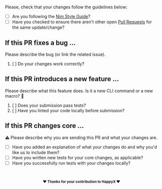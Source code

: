 Please, check that your changes follow the guidelines below:

* [ ] Are you following the [Nim Style Guide](https://nim-lang.org/docs/nep1.html)?
* [ ] Have you checked to ensure there aren't other open [Pull Requests](../../../pulls) for the same update/change?

<!-- You can erase any parts of this template not applicable to your Pull Request 💡 -->

## If this PR fixes a bug ...

Please describe the bug (or link the related issue).

1. [ ] Do your changes work correctly?

## If this PR introduces a new feature ...

Please describe what this feature does. Is it a new CLI command or a new macro? 🤔

1. [ ] Does your submission pass tests?
2. [ ] Have you linted your code locally before submission?

## If this PR changes core ...

⚠ Please describe why you are sending this PR and what your changes are.

* [ ] Have you added an explanation of what your changes do and why you'd like us to include them?
* [ ] Have you written new tests for your core changes, as applicable?
* [ ] Have you successfully run tests with your changes locally?

<div align="center">
  <br>
  
  <sub><b>❤ Thanks for your contribution to HappyX ❤</b></sub>

</div>
